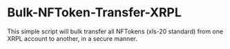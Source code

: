 # Bulk-NFToken-Transfer-XRPL
 This simple script will bulk transfer all NFTokens (xls-20 standard) from one XRPL account to another, in a secure manner.

